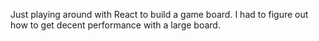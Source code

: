 Just playing around with React to build a game board. I had to figure out how to get decent performance with a large board.